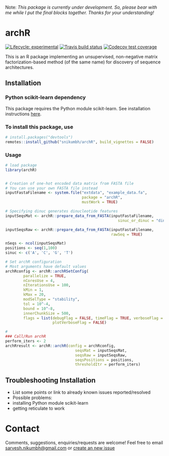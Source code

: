 
Note: _This package is currently under development. So, please bear with me while I put the final blocks together. Thanks for your understanding!_ 

# archR
<!-- badges: start -->

[![Lifecycle:
experimental](https://img.shields.io/badge/lifecycle-experimental-orange.svg)](https://www.tidyverse.org/lifecycle/#experimental)
[![Travis build status](https://travis-ci.org/snikumbh/archR.svg?branch=master)](https://travis-ci.org/snikumbh/archR)
[![Codecov test coverage](https://codecov.io/gh/snikumbh/archR/branch/master/graph/badge.svg)](https://codecov.io/gh/snikumbh/archR?branch=master)
<!-- badges: end -->
This is an R package implementing an unsupervised, non-negative matrix factorization-based method (of the same name) for discovery of sequence architectures.


## Installation

### Python scikit-learn dependency
This package requires the Python module scikit-learn. See installation instructions [here](https://scikit-learn.org/stable/install.html).


### To install this package, use 

```r
# install.packages("devtools")
remotes::install_github("snikumbh/archR", build_vignettes = FALSE)
``` 


### Usage
```r
# load package
library(archR)


# Creation of one-hot encoded data matrix from FASTA file
# You can use your own FASTA file instead
inputFastaFilename <- system.file("extdata", "example_data.fa", 
                                  package = "archR", 
                                  mustWork = TRUE)

# Specifying dinuc generates dinucleotide features
inputSeqsMat <- archR::prepare_data_from_FASTA(inputFastaFilename,
                                                  sinuc_or_dinuc = "dinuc")

inputSeqsRaw <- archR::prepare_data_from_FASTA(inputFastaFilename, 
                                               rawSeq = TRUE)

nSeqs <- ncol(inputSeqsMat)
positions <- seq(1,100)
sinuc <- c('A', 'C', 'G', 'T')

# Set archR configuration
# Most arguments have default values
archRconfig <- archR::archRSetConfig(
        parallelize = TRUE,
        nCoresUse = 4,
        nIterationsUse = 100,
        kMin = 1,
        kMax = 20,
        modSelType = "stability",
        tol = 10^-4,
        bound = 10^-8,
        innerChunkSize = 500,
        flags = list(debugFlag = FALSE, timeFlag = TRUE, verboseFlag = TRUE,
                     plotVerboseFlag = FALSE)

#
### Call/Run archR
perform_iters <- 2
archRresult <- archR::archR(config = archRconfig,
                               seqsMat = inputSeqsMat,
                               seqsRaw = inputSeqsRaw,
                               seqsPositions = positions,
                               thresholdItr = perform_iters)

```

## Troubleshooting Installation

- List some points or link to already known issues reported/resolved
- Possible problems: 
 - installing Python module scikit-learn 
 - getting reticulate to work

# Contact
Comments, suggestions, enquiries/requests are welcome! Feel free to email sarvesh.nikumbh@gmail.com or [create an new issue](https://github.com/snikumbh/archR/issues/new)
